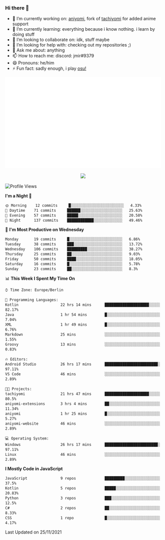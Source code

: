 ### Hi there 👋



<!--
**jmir1/jmir1** is a ✨ _special_ ✨ repository because its `README.md` (this file) appears on your GitHub profile.

Here are some ideas to get you started:
-->
- 🔭 I’m currently working on: [aniyomi](https://github.com/jmir1/aniyomi), fork of [tachiyomi](https://github.com/tachiyomiorg/tachiyomi) for added anime support
- 🌱 I’m currently learning: everything because i know nothing. i learn by doing stuff
- 👯 I’m looking to collaborate on: idk, stuff maybe
- 🤔 I’m looking for help with: checking out my repositories ;)
- 💬 Ask me about: anything
- 📫 How to reach me: discord: jmir#9379
- 😄 Pronouns: he/him
- ⚡ Fun fact: sadly enough, i play [osu!](https://osu.ppy.sh/users/18018426)  
<div>
	<p align="center">
		<a href="https://github.com/jmir1?tab=repositories" target="_blank" rel="noopener"><img src="https://github.com/jmir1/github-stats/blob/master/generated/overview.svg"></a>
	</p>
	<p align="center">
		<a href="https://github.com/search?o=desc&q=author%3Ajmir1&s=committer-date&type=Commits" target="_blank" rel="noopener"><img src="https://github-readme-streak-stats.herokuapp.com/?user=jmir1"></a>
	</p>
</div>

<!--START_SECTION:waka-->
![Profile Views](http://img.shields.io/badge/Profile%20Views-6-blue)

**I'm a Night 🦉** 

```text
🌞 Morning    12 commits     █░░░░░░░░░░░░░░░░░░░░░░░░   4.33% 
🌆 Daytime    71 commits     ██████░░░░░░░░░░░░░░░░░░░   25.63% 
🌃 Evening    57 commits     █████░░░░░░░░░░░░░░░░░░░░   20.58% 
🌙 Night      137 commits    ████████████░░░░░░░░░░░░░   49.46%

```
📅 **I'm Most Productive on Wednesday** 

```text
Monday       19 commits     █░░░░░░░░░░░░░░░░░░░░░░░░   6.86% 
Tuesday      38 commits     ███░░░░░░░░░░░░░░░░░░░░░░   13.72% 
Wednesday    106 commits    █████████░░░░░░░░░░░░░░░░   38.27% 
Thursday     25 commits     ██░░░░░░░░░░░░░░░░░░░░░░░   9.03% 
Friday       50 commits     ████░░░░░░░░░░░░░░░░░░░░░   18.05% 
Saturday     16 commits     █░░░░░░░░░░░░░░░░░░░░░░░░   5.78% 
Sunday       23 commits     ██░░░░░░░░░░░░░░░░░░░░░░░   8.3%

```


📊 **This Week I Spent My Time On** 

```text
⌚︎ Time Zone: Europe/Berlin

💬 Programming Languages: 
Kotlin                   22 hrs 14 mins      ████████████████████░░░░░   82.17% 
Java                     1 hr 54 mins        █░░░░░░░░░░░░░░░░░░░░░░░░   7.04% 
XML                      1 hr 49 mins        █░░░░░░░░░░░░░░░░░░░░░░░░   6.76% 
Markdown                 25 mins             ░░░░░░░░░░░░░░░░░░░░░░░░░   1.55% 
Groovy                   13 mins             ░░░░░░░░░░░░░░░░░░░░░░░░░   0.83%

🔥 Editors: 
Android Studio           26 hrs 17 mins      ████████████████████████░   97.11% 
VS Code                  46 mins             ░░░░░░░░░░░░░░░░░░░░░░░░░   2.89%

🐱‍💻 Projects: 
tachiyomi                21 hrs 47 mins      ████████████████████░░░░░   80.5% 
aniyomi-extensions       3 hrs 4 mins        ██░░░░░░░░░░░░░░░░░░░░░░░   11.34% 
aniyomi                  1 hr 25 mins        █░░░░░░░░░░░░░░░░░░░░░░░░   5.27% 
aniyomi-website          46 mins             ░░░░░░░░░░░░░░░░░░░░░░░░░   2.89%

💻 Operating System: 
Windows                  26 hrs 17 mins      ████████████████████████░   97.11% 
Linux                    46 mins             ░░░░░░░░░░░░░░░░░░░░░░░░░   2.89%

```

**I Mostly Code in JavaScript** 

```text
JavaScript               9 repos             █████████░░░░░░░░░░░░░░░░   37.5% 
Kotlin                   5 repos             █████░░░░░░░░░░░░░░░░░░░░   20.83% 
Python                   3 repos             ███░░░░░░░░░░░░░░░░░░░░░░   12.5% 
C#                       2 repos             ██░░░░░░░░░░░░░░░░░░░░░░░   8.33% 
CSS                      1 repo              █░░░░░░░░░░░░░░░░░░░░░░░░   4.17%

```



 Last Updated on 25/11/2021
<!--END_SECTION:waka-->
